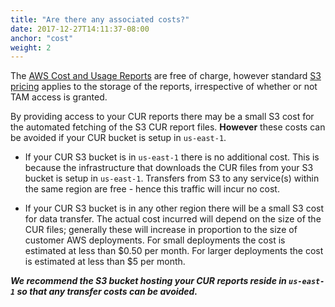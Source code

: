 ```yaml
---
title: "Are there any associated costs?"
date: 2017-12-27T14:11:37-08:00
anchor: "cost"
weight: 2
---
```


The [AWS Cost and Usage Reports](http://docs.aws.amazon.com/awsaccountbilling/latest/aboutv2/billing-reports-costusage.html) are free of charge, however standard [S3 pricing](https://aws.amazon.com/s3/pricing/) applies to the storage of the reports, irrespective of whether or not TAM access is granted.

By providing access to your CUR reports there may be a small S3 cost for the automated fetching of the S3 CUR report files. **However** these costs can be avoided if your CUR bucket is setup in `us-east-1`.

* If your CUR S3 bucket is in `us-east-1` there is no additional cost. This is because the infrastructure that downloads the CUR files from your S3 bucket is setup in `us-east-1`. Transfers from S3 to any service(s) within the same region are free - hence this traffic will incur no cost.

* If your CUR S3 bucket is in any other region there will be a small S3 cost for data transfer. The actual cost incurred will depend on the size of the CUR files; generally these will increase in proportion to the size of customer AWS deployments. For small deployments the cost is estimated at less than $0.50 per month. For larger deployments the cost is estimated at less than $5 per month.

_**We recommend the S3 bucket hosting your CUR reports reside in `us-east-1` so that any transfer costs can be avoided.**_

